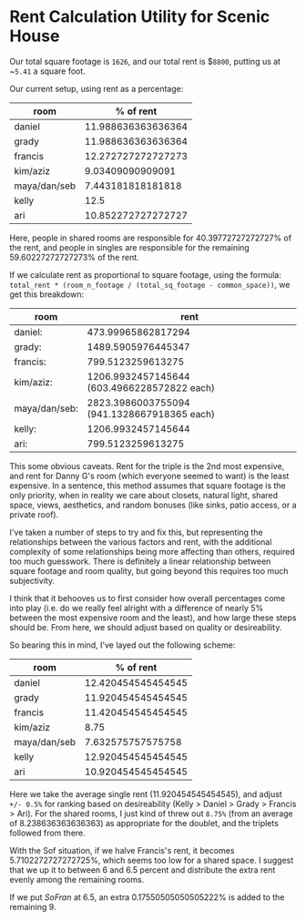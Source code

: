 # Rent Calculation Utility for Scenic House

Our total square footage is `1626`, and our total rent is $`8800`, putting us at ~`5.41` a square foot.

Our current setup, using rent as a percentage:

| room | % of rent |
| --- | --- |
| daniel | 11.988636363636364|
| grady | 11.988636363636364 |
| francis | 12.272727272727273 |
| kim/aziz | 9.03409090909091 |
| maya/dan/seb | 7.443181818181818 |
| kelly | 12.5 |
| ari| 10.852272727272727 |

Here, people in shared rooms are responsible for 40.39772727272727% of the rent, and people in singles are responsible for the remaining 59.60227272727273% of the rent.

If we calculate rent as proportional to square footage, using the formula: 
`total_rent * (room_n_footage / (total_sq_footage - common_space))`, we get this breakdown:

| room | rent |
| --- | --- | 
| daniel: | 473.99965862817294 |
| grady: | 1489.5905976445347 |
| francis: | 799.5123259613275 |
| kim/aziz: | 1206.9932457145644 (603.4966228572822 each) |
| maya/dan/seb: | 2823.3986003755094 (941.1328667918365 each)|
| kelly: | 1206.9932457145644 |
| ari: | 799.5123259613275 |

This some obvious caveats. Rent for the triple is the 2nd most expensive, and rent for Danny G's room (which everyone seemed to want) is the least expensive. In a sentence, this method assumes that square footage is the only priority, when in reality we care about closets, natural light, shared space, views, aesthetics, and random bonuses (like sinks, patio access, or a private roof). 

I've taken a number of steps to try and fix this, but representing the relationships between the various factors and rent, with the additional complexity of some relationships being more affecting than others, required too much guesswork. There is definitely a linear relationship between square footage and room quality, but going beyond this requires too much subjectivity.

I think that it behooves us to first consider how overall percentages come into play (i.e. do we really feel alright with a difference of nearly 5% between the most expensive room and the least), and how large these steps should be. From here, we should adjust based on quality or desireability.

So bearing this in mind, I've layed out the following scheme:

| room | % of rent |
| --- | --- |
| daniel | 12.420454545454545 |
| grady | 11.920454545454545 |
| francis | 11.420454545454545 |
| kim/aziz | 8.75 |
| maya/dan/seb | 7.632575757575758 |
| kelly | 12.920454545454545 |
| ari| 10.920454545454545 |

Here we take the average single rent (11.920454545454545), and adjust `+/- 0.5%` for ranking based on desireability (Kelly > Daniel > Grady > Francis > Ari). For the shared rooms, I just kind of threw out `8.75%` (from an average of  8.238636363636363) as appropriate for the doublet, and the triplets followed from there. 

With the Sof situation, if we halve Francis's rent, it becomes 5.7102272727272725%, which seems too low for a shared space. I suggest that we up it to between 6 and 6.5 percent and distribute the extra rent evenly among the remaining rooms. 

If we put *SoFran* at 6.5, an extra 0.17550505050505222% is added to the remaining 9.
